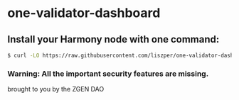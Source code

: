 # one-validator-dashboard

## Install your Harmony node with one command:
```sh
$ curl -LO https://raw.githubusercontent.com/liszper/one-validator-dashboard/master/run.sh && chmod a+x run.sh && ./run.sh
```

### Warning: All the important security features are missing.

brought to you by the ZGEN DAO
